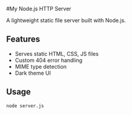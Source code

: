 #My Node.js HTTP Server


A lightweight static file server built with Node.js.

## Features
- Serves static HTML, CSS, JS files
- Custom 404 error handling
- MIME type detection
- Dark theme UI

## Usage
```bash
node server.js